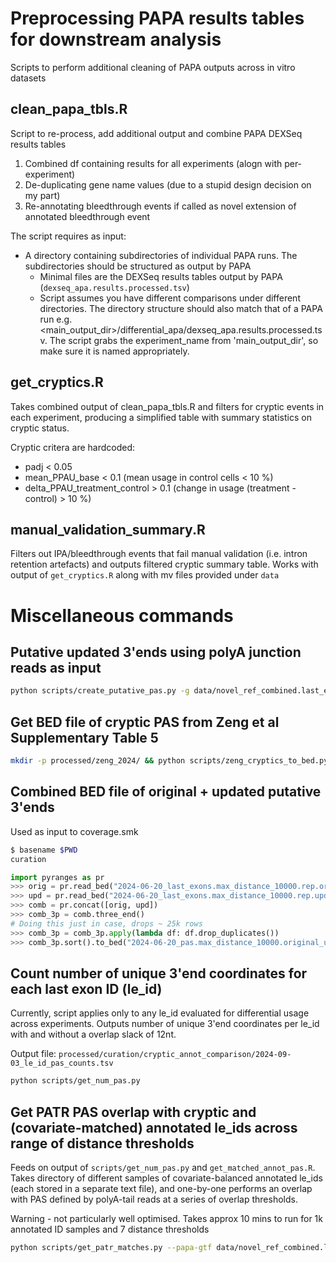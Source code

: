 # Preprocessing PAPA results tables for downstream analysis

Scripts to perform additional cleaning of PAPA outputs across in vitro datasets

## clean_papa_tbls.R

Script to re-process, add additional output and combine PAPA DEXSeq results tables

1. Combined df containing results for all experiments (alogn with per-experiment)
2. De-duplicating gene name values (due to a stupid design decision on my part)
3. Re-annotating bleedthrough events if called as novel extension of annotated bleedthrough event

The script requires as input:

- A directory containing subdirectories of individual PAPA runs. The subdirectories should be structured as output by PAPA
  - Minimal files are the DEXSeq results tables output by PAPA (`dexseq_apa.results.processed.tsv`)
  - Script assumes you have different comparisons under different directories. The directory structure should also match that of a PAPA run e.g. <main_output_dir>/differential_apa/dexseq_apa.results.processed.tsv. The script grabs the experiment_name from 'main_output_dir', so make sure it is named appropriately.

## get_cryptics.R

Takes combined output of clean_papa_tbls.R and filters for cryptic events in each experiment, producing a simplified table with summary statistics on cryptic status.

Cryptic critera are hardcoded:

- padj < 0.05
- mean_PPAU_base < 0.1 (mean usage in control cells < 10 %)
- delta_PPAU_treatment_control > 0.1 (change in usage (treatment - control) > 10 %)

## manual_validation_summary.R

Filters out IPA/bleedthrough events that fail manual validation (i.e. intron retention artefacts) and outputs filtered cryptic summary table. Works with output of `get_cryptics.R` along with mv files provided under `data`

# Miscellaneous commands

## Putative updated 3'ends using polyA junction reads as input

```bash
python scripts/create_putative_pas.py -g data/novel_ref_combined.last_exons.gtf -b data/bulk_polya_reads/tdp_ko_collection/pas_clusters/condition__TDP43KD/two_class_simple/polya_clusters.bed --max_distance 10000 --use-bed-name -o processed/curation/2024-06-20_last_exons.max_distance_10000.rep
```

## Get BED file of cryptic PAS from Zeng et al Supplementary Table 5

```bash
mkdir -p processed/zeng_2024/ && python scripts/zeng_cryptics_to_bed.py data/zeng_2024/supplementary_table_s5.csv processed/zeng_2024/supplementary_s5.cryptic_pas.bed
```

## Combined BED file of original + updated putative 3'ends

Used as input to coverage.smk

```bash
$ basename $PWD
curation
```

```python
import pyranges as pr
>>> orig = pr.read_bed("2024-06-20_last_exons.max_distance_10000.rep.original.bed")
>>> upd = pr.read_bed("2024-06-20_last_exons.max_distance_10000.rep.updated.bed")
>>> comb = pr.concat([orig, upd])
>>> comb_3p = comb.three_end()
# Doing this just in case, drops ~ 25k rows
>>> comb_3p = comb_3p.apply(lambda df: df.drop_duplicates())
>>> comb_3p.sort().to_bed("2024-06-20_pas.max_distance_10000.original_updated_combined.bed")
```

## Count number of unique 3'end coordinates for each last exon ID (le_id)

Currently, script applies only to any le_id evaluated for differential usage across experiments. Outputs number of unique 3'end coordinates per le_id with and without a overlap slack of 12nt.

Output file: `processed/curation/cryptic_annot_comparison/2024-09-03_le_id_pas_counts.tsv`

```bash
python scripts/get_num_pas.py
```

## Get PATR PAS overlap with cryptic and (covariate-matched) annotated le_ids across range of distance thresholds

Feeds on output of `scripts/get_num_pas.py` and `get_matched_annot_pas.R`. Takes directory of different samples of covariate-balanced annotated le_ids (each stored in a separate text file), and one-by-one performs an overlap with PAS defined by polyA-tail reads at a series of overlap thresholds.

Warning - not particularly well optimised. Takes approx 10 mins to run for 1k annotated ID samples and 7 distance thresholds

```bash
python scripts/get_patr_matches.py --papa-gtf data/novel_ref_combined.last_exons.gtf --patr-bed data/bulk_polya_reads/tdp_ko_collection/pas_clusters/condition__TDP43KD/two_class_simple/polya_clusters.bed --outdir processed/curation/cryptic_annot_comparison/ --pas-counts processed/curation/cryptic_annot_comparison/2024-09-03_le_id_pas_counts.tsv --annot-ids-dir processed/curation/cryptic_annot_comparison/ids/ --distance-thresholds 0,10,25,50,100,200,500 --nproc 8
```
